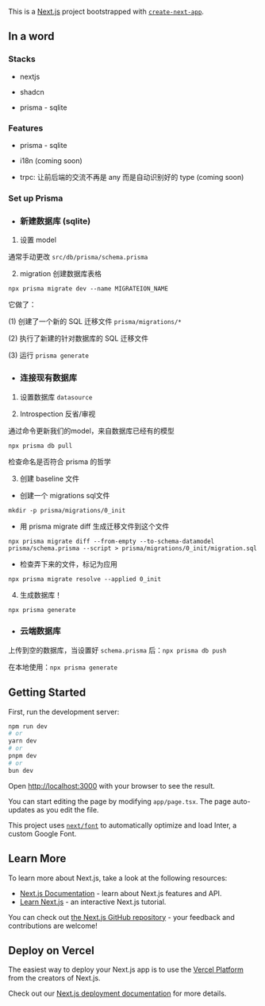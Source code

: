 This is a [Next.js](https://nextjs.org/) project bootstrapped with [`create-next-app`](https://github.com/vercel/next.js/tree/canary/packages/create-next-app).

## In a word

### Stacks

- nextjs

- shadcn

- prisma - sqlite

### Features

- prisma - sqlite

- i18n (coming soon)

- trpc: 让前后端的交流不再是 any 而是自动识别好的 type (coming soon)

### Set up Prisma

- ### 新建数据库 (sqlite)

1. 设置 model 

通常手动更改 `src/db/prisma/schema.prisma`

2. migration 创建数据库表格

`npx prisma migrate dev --name MIGRATEION_NAME`

它做了： 

(1) 创建了一个新的 SQL 迁移文件 `prisma/migrations/*` 

(2) 执行了新建的针对数据库的 SQL 迁移文件

(3) 运行 `prisma generate`

- ### 连接现有数据库

1. 设置数据库 `datasource`

2. Introspection 反省/审视

通过命令更新我们的model，来自数据库已经有的模型

`npx prisma db pull`

检查命名是否符合 prisma 的哲学

3. 创建 baseline 文件

- 创建一个 migrations sql文件

`mkdir -p prisma/migrations/0_init`

- 用 prisma migrate diff 生成迁移文件到这个文件

`npx prisma migrate diff --from-empty --to-schema-datamodel prisma/schema.prisma --script > prisma/migrations/0_init/migration.sql`

- 检查弄下来的文件，标记为应用

`npx prisma migrate resolve --applied 0_init`

4. 生成数据库！

`npx prisma generate`

- ### 云端数据库

上传到空的数据库，当设置好 `schema.prisma` 后：`npx prisma db push`

在本地使用：`npx prisma generate`


## Getting Started

First, run the development server:

```bash
npm run dev
# or
yarn dev
# or
pnpm dev
# or
bun dev
```

Open [http://localhost:3000](http://localhost:3000) with your browser to see the result.

You can start editing the page by modifying `app/page.tsx`. The page auto-updates as you edit the file.

This project uses [`next/font`](https://nextjs.org/docs/basic-features/font-optimization) to automatically optimize and load Inter, a custom Google Font.

## Learn More

To learn more about Next.js, take a look at the following resources:

- [Next.js Documentation](https://nextjs.org/docs) - learn about Next.js features and API.
- [Learn Next.js](https://nextjs.org/learn) - an interactive Next.js tutorial.

You can check out [the Next.js GitHub repository](https://github.com/vercel/next.js/) - your feedback and contributions are welcome!

## Deploy on Vercel

The easiest way to deploy your Next.js app is to use the [Vercel Platform](https://vercel.com/new?utm_medium=default-template&filter=next.js&utm_source=create-next-app&utm_campaign=create-next-app-readme) from the creators of Next.js.

Check out our [Next.js deployment documentation](https://nextjs.org/docs/deployment) for more details.
